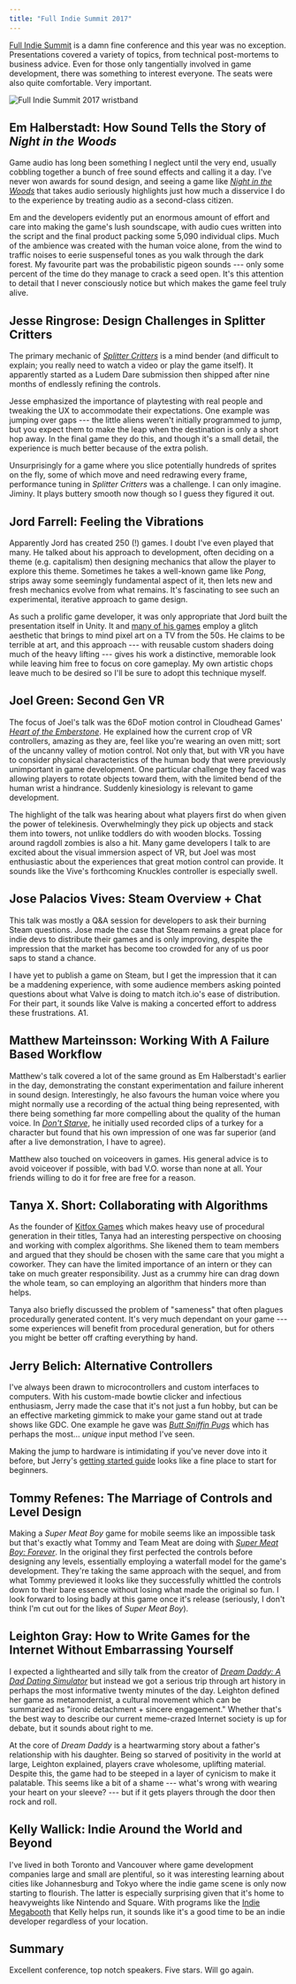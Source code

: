 ```yaml
---
title: "Full Indie Summit 2017"
---
```


[Full Indie Summit](http://www.fullindiesummit.com) is a damn fine conference and this year was no exception. Presentations covered a variety of topics, from technical post-mortems to business advice. Even for those only tangentially involved in game development, there was something to interest everyone. The seats were also quite comfortable. Very important.

<img alt="Full Indie Summit 2017 wristband" srcset="/images/fullindie2017.jpg 1x, /images/fullindie2017@2x.jpg 2x" src="/images/fullindie2017.jpg">


## Em Halberstadt: How Sound Tells the Story of *Night in the Woods*

Game audio has long been something I neglect until the very end, usually cobbling together a bunch of free sound effects and calling it a day. I've never won awards for sound design, and seeing a game like *[Night in the Woods](http://www.nightinthewoods.com)* that takes audio seriously highlights just how much a disservice I do to the experience by treating audio as a second-class citizen.

Em and the developers evidently put an enormous amount of effort and care into making the game's lush soundscape, with audio cues written into the script and the final product packing some 5,090 individual clips. Much of the ambience was created with the human voice alone, from the wind to traffic noises to eerie suspenseful tones as you walk through the dark forest. My favourite part was the probabilistic pigeon sounds --- only some percent of the time do they manage to crack a seed open. It's this attention to detail that I never consciously notice but which makes the game feel truly alive.


## Jesse Ringrose: Design Challenges in Splitter Critters

The primary mechanic of *[Splitter Critters](http://splittercritters.com)* is a mind bender (and difficult to explain; you really need to watch a video or play the game itself). It apparently started as a Ludem Dare submission then shipped after nine months of endlessly refining the controls.

Jesse emphasized the importance of playtesting with real people and tweaking the UX to accommodate their expectations. One example was jumping over gaps --- the little aliens weren't initially programmed to jump, but you expect them to make the leap when the destination is only a short hop away. In the final game they do this, and though it's a small detail, the experience is much better because of the extra polish.

Unsurprisingly for a game where you slice potentially hundreds of sprites on the fly, some of which move and need redrawing every frame, performance tuning in *Splitter Critters* was a challenge. I can only imagine. Jiminy. It plays buttery smooth now though so I guess they figured it out.


## Jord Farrell: Feeling the Vibrations

Apparently Jord has created 250 (!) games. I doubt I've even played that many. He talked about his approach to development, often deciding on a theme (e.g. capitalism) then designing mechanics that allow the player to explore this theme. Sometimes he takes a well-known game like *Pong*, strips away some seemingly fundamental aspect of it, then lets new and fresh mechanics evolve from what remains. It's fascinating to see such an experimental, iterative approach to game design.

As such a prolific game developer, it was only appropriate that Jord built the presentation itself in Unity. It and [many of his games](https://mrtedders.itch.io) employ a glitch aesthetic that brings to mind pixel art on a TV from the 50s. He claims to be terrible at art, and this approach --- with reusable custom shaders doing much of the heavy lifting --- gives his work a distinctive, memorable look while leaving him free to focus on core gameplay. My own artistic chops leave much to be desired so I'll be sure to adopt this technique myself.


## Joel Green: Second Gen VR

The focus of Joel's talk was the 6DoF motion control in Cloudhead Games'
*[Heart of the Emberstone](http://store.steampowered.com/app/526140/The_Gallery__Episode_2_Heart_of_the_Emberstone/)*. He explained how the current crop of VR controllers, amazing as they are, feel like you're wearing an oven mitt; sort of the uncanny valley of motion control. Not only that, but with VR you have to consider physical characteristics of the human body that were previously unimportant in game development. One particular challenge they faced was allowing players to rotate objects toward them, with the limited bend of the human wrist a hindrance. Suddenly kinesiology is relevant to game development.

The highlight of the talk was hearing about what players first do when given the power of telekinesis. Overwhelmingly they pick up objects and stack them into towers, not unlike toddlers do with wooden blocks. Tossing around ragdoll zombies is also a hit. Many game developers I talk to are excited about the visual immersion aspect of VR, but Joel was most enthusiastic about the experiences that great motion control can provide. It sounds like the Vive's forthcoming Knuckles controller is especially swell.


## Jose Palacios Vives: Steam Overview + Chat

This talk was mostly a Q&A session for developers to ask their burning Steam questions. Jose made the case that Steam remains a great place for indie devs to distribute their games and is only improving, despite the impression that the market has become too crowded for any of us poor saps to stand a chance.

I have yet to publish a game on Steam, but I get the impression that it can be a maddening experience, with some audience members asking pointed questions about what Valve is doing to match itch.io's ease of distribution. For their part, it sounds like Valve is making a concerted effort to address these frustrations. A1.


## Matthew Marteinsson: Working With A Failure Based Workflow

Matthew's talk covered a lot of the same ground as Em Halberstadt's earlier in the day, demonstrating the constant experimentation and failure inherent in sound design. Interestingly, he also favours the human voice where you might normally use a recording of the actual thing being represented, with there being something far more compelling about the quality of the human voice. In *[Don't Starve](https://www.klei.com/games/dont-starve)*, he initially used recorded clips of a turkey for a character but found that his own impression of one was far superior (and after a live demonstration, I have to agree).

Matthew also touched on voiceovers in games. His general advice is to avoid voiceover if possible, with bad V.O. worse than none at all. Your friends willing to do it for free are free for a reason.


## Tanya X. Short: Collaborating with Algorithms

As the founder of [Kitfox Games](http://www.kitfoxgames.com) which makes heavy use of procedural generation in their titles, Tanya had an interesting perspective on choosing and working with complex algorithms. She likened them to team members and argued that they should be chosen with the same care that you might a coworker. They can have the limited importance of an intern or they can take on much greater responsibility. Just as a crummy hire can drag down the whole team, so can employing an algorithm that hinders more than helps.

Tanya also briefly discussed the problem of "sameness" that often plagues procedurally generated content. It's very much dependant on your game --- some experiences will benefit from procedural generation, but for others you might be better off crafting everything by hand.


## Jerry Belich: Alternative Controllers

I've always been drawn to microcontrollers and custom interfaces to computers. With his custom-made bowtie clicker and infectious enthusiasm, Jerry made the case that it's not just a fun hobby, but can be an effective marketing gimmick to make your game stand out at trade shows like GDC. One example he gave was *[Butt Sniffin Pugs](https://www.kickstarter.com/projects/spacebeagles/butt-sniffin-pugs)* which has
perhaps the most... *unique* input method I've seen.

Making the jump to hardware is intimidating if you've never dove into it before, but Jerry's [getting started guide](https://jerrytron.github.io/alt-ctrl/) looks like a fine place to start for beginners.


## Tommy Refenes: The Marriage of Controls and Level Design

Making a *Super Meat Boy* game for mobile seems like an impossible task but
that's exactly what Tommy and Team Meat are doing with *[Super Meat Boy: Forever](http://supermeatboy.com)*.  In the original they first perfected the controls before designing any levels, essentially employing a waterfall model for the game's development. They're taking the same approach with the sequel, and from what Tommy previewed it looks like they successfully whittled the controls down to their bare essence without losing what made the original so fun. I look forward to losing badly at this game once it's release (seriously, I don't think I'm cut out for the likes of *Super Meat Boy*).


## Leighton Gray: How to Write Games for the Internet Without Embarrassing Yourself

I expected a lighthearted and silly talk from the creator of *[Dream Daddy: A Dad Dating Simulator](http://store.steampowered.com/app/654880/Dream_Daddy_A_Dad_Dating_Simulator/)* but instead we got a serious trip through art history in perhaps the most informative twenty minutes of the day. Leighton defined her game as metamodernist, a cultural movement which can be summarized as "ironic detachment + sincere engagement." Whether that's the best way to describe our current meme-crazed Internet society is up for debate, but it sounds about right to me.

At the core of *Dream Daddy* is a heartwarming story about a father's relationship with his daughter. Being so starved of positivity in the world at large, Leighton explained, players crave wholesome, uplifting material. Despite this, the game had to be steeped in a layer of cynicism to make it palatable.  This seems like a bit of a shame --- what's wrong with wearing your heart on your sleeve? --- but if it gets players through the door then rock and roll.


## Kelly Wallick: Indie Around the World and Beyond

I've lived in both Toronto and Vancouver where game development companies large and small are plentiful, so it was interesting learning about cities like Johannesburg and Tokyo where the indie game scene is only now starting to flourish.  The latter is especially surprising given that it's home to heavyweights like Nintendo and Square. With programs like the [Indie Megabooth](http://indiemegabooth.com) that Kelly helps run, it sounds like it's a good time to be an indie developer regardless of your location.


## Summary

Excellent conference, top notch speakers. Five stars. Will go again.
